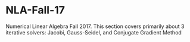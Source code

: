 # NLA-Fall-17
Numerical Linear Algebra Fall 2017. This section covers primarily about 3 iterative solvers: Jacobi, Gauss-Seidel, and Conjugate Gradient Method
